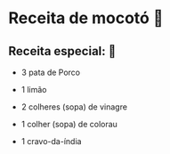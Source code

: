 # Receita de mocotó :pig:

## Receita especial: :star2:

- 3 pata de Porco 

- 1 limão 

- 2 colheres (sopa) de vinagre 

- 1 colher (sopa) de colorau 

- 1 cravo-da-índia



